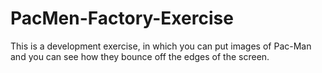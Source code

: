 # PacMen-Factory-Exercise
This is a development exercise, in which you can put images of Pac-Man and you can see how they bounce off the edges of the screen.
